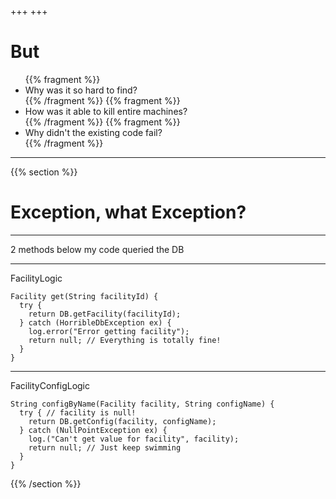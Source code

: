 +++
+++

# But
<ul>
{{% fragment %}}<li> Why was it so hard to find?</li>{{% /fragment %}}
{{% fragment %}}<li> How was it able to kill entire machines?</li>{{% /fragment %}}
{{% fragment %}}<li> Why didn't the existing code fail?</li>{{% /fragment %}}
</ul>



---
{{% section %}}
# Exception, what Exception?

---
2 methods below my code queried the DB

---
FacilityLogic

    Facility get(String facilityId) {
      try {
        return DB.getFacility(facilityId);
      } catch (HorribleDbException ex) {
        log.error("Error getting facility");
        return null; // Everything is totally fine!
      }
    }

---

FacilityConfigLogic

    String configByName(Facility facility, String configName) {
      try { // facility is null!
        return DB.getConfig(facility, configName); 
      } catch (NullPointException ex) {
        log.("Can't get value for facility", facility); 
        return null; // Just keep swimming
      } 
    }

{{% /section %}}
